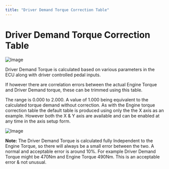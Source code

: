```yaml
---
title: "Driver Demand Torque Correction Table"
---
```


# Driver Demand Torque Correction Table&nbsp;

![Image](</lib/Torque man 5.jpg>)


Driver Demand Torque is calculated based on various parameters in the ECU along with driver controlled pedal inputs. &nbsp;

If however there are correlation errors between the actual Engine Torque and Driver Demand torque, these can be trimmed using this table.&nbsp;


The range is 0.000 to 2.000. A value of 1.000 being equivalent to the calculated torque demand without correction. As with the Engine torque correction table the default table is produced using only the the X axis as an example. However both the X \& Y axis are available and can be enabled at any time in the axis setup form.


![Image](</lib/Torque man 6.jpg>)


**Note:** The Driver Demand Torque is calculated fully Independent to the Engine Torque, so there will always be a small error between the two. A normal and acceptable error is around 10%. For example Driver Demand Torque might be 470Nm and Engine Torque 490Nm. This is an acceptable error \& not unusual.

